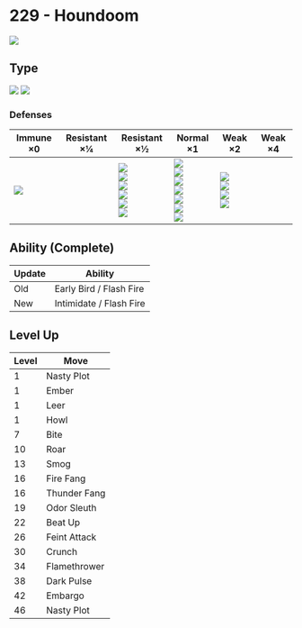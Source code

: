 # 229 - Houndoom
![][229]

## Type

![][dark]  ![][fire]

### Defenses

Immune ×0 | Resistant ×¼ | Resistant ×½ | Normal ×1 | Weak ×2 | Weak ×4
---       | ---          | ---          | ---       | ---     | ---
![][psychic]<br> | | ![][ghost]<br> ![][steel]<br> ![][fire]<br> ![][grass]<br> ![][ice]<br> ![][dark]<br> | ![][normal]<br> ![][flying]<br> ![][poison]<br> ![][bug]<br> ![][electric]<br> ![][dragon]<br> ![][fairy]<br> | ![][fighting]<br> ![][ground]<br> ![][rock]<br> ![][water]<br> | | 

## Ability (Complete)

Update | Ability
---    | ---
Old    | Early Bird / Flash Fire
New    | Intimidate / Flash Fire

## Level Up

Level | Move
---   | ---
  1   | Nasty Plot
  1   | Ember
  1   | Leer
  1   | Howl
  7   | Bite
 10   | Roar
 13   | Smog
 16   | Fire Fang
 16   | Thunder Fang
 19   | Odor Sleuth
 22   | Beat Up
 26   | Feint Attack
 30   | Crunch
 34   | Flamethrower
 38   | Dark Pulse
 42   | Embargo
 46   | Nasty Plot

[229]: ../img/pokemon/229.png
[normal]: ../img/types/normal.png
[fire]: ../img/types/fire.png
[fighting]: ../img/types/fighting.png
[water]: ../img/types/water.png
[flying]: ../img/types/flying.png
[grass]: ../img/types/grass.png
[poison]: ../img/types/poison.png
[electric]: ../img/types/electric.png
[ground]: ../img/types/ground.png
[psychic]: ../img/types/psychic.png
[rock]: ../img/types/rock.png
[ice]: ../img/types/ice.png
[bug]: ../img/types/bug.png
[dragon]: ../img/types/dragon.png
[ghost]: ../img/types/ghost.png
[dark]: ../img/types/dark.png
[steel]: ../img/types/steel.png
[fairy]: ../img/types/fairy.png
